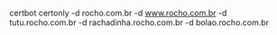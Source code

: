 certbot certonly -d rocho.com.br -d www.rocho.com.br -d tutu.rocho.com.br -d rachadinha.rocho.com.br -d bolao.rocho.com.br 